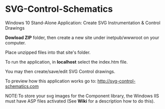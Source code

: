 # SVG-Control-Schematics
Windows 10 Stand-Alone Application: Create SVG Instrumentation &amp; Control Drawings

**Dowload ZIP** folder, then create a new site under inetpub/wwwroot on your computer.

Place unzipped files into that site's folder.

To run the application, in **localhost** select the index.htm file. 

You may then create/save/edit SVG Control drawings.

To preview how this application works go to: http://svg-control-schematics.com

NOTE:To store your svg images for the Component library, the Windows IIS must have 
ASP files activated (See **Wiki** for a description how to do this).
